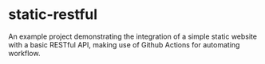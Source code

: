 # static-restful
An example project demonstrating the integration of a simple static website with a basic RESTful API, making use of Github Actions for automating workflow.
